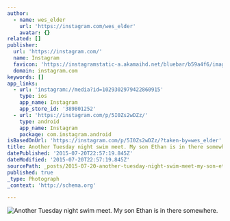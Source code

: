 ```yaml
---
author:
  - name: wes_elder
    url: 'https://instagram.com/wes_elder'
    avatar: {}
related: []
publisher:
  url: 'https://instagram.com/'
  name: Instagram
  favicon: 'https://instagramstatic-a.akamaihd.net/bluebar/b59a4f6/images/ico/favicon.ico'
  domain: instagram.com
keywords: []
app_links:
  - url: 'instagram://media?id=1029302979422860915'
    type: ios
    app_name: Instagram
    app_store_id: '389801252'
  - url: 'https://instagram.com/p/5I0Zs2wDZz/'
    type: android
    app_name: Instagram
    package: com.instagram.android
isBasedOnUrl: 'https://instagram.com/p/5I0Zs2wDZz/?taken-by=wes_elder'
title: Another Tuesday night swim meet. My son Ethan is in there somewhere.
datePublished: '2015-07-20T22:57:19.845Z'
dateModified: '2015-07-20T22:57:19.845Z'
sourcePath: _posts/2015-07-20-another-tuesday-night-swim-meet-my-son-ethan-is-in-there-so.md
published: true
_type: Photograph
_context: 'http://schema.org'

---
```

![Another Tuesday night swim meet&period; My son Ethan is in there somewhere&period;](https://igcdn-photos-f-a.akamaihd.net/hphotos-ak-xfa1/t51.2885-15/11410499_1452200321756389_980809827_n.jpg)